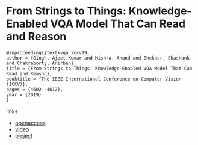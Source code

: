 #  From Strings to Things: Knowledge-Enabled VQA Model That Can Read and Reason

```
@inproceedings{textkvqa_iccv19,
author = {Singh, Ajeet Kumar and Mishra, Anand and Shekhar, Shashank and Chakraborty, Anirban},
title = {From Strings to Things: Knowledge-Enabled VQA Model That Can Read and Reason},
booktitle = {The IEEE International Conference on Computer Vision (ICCV)},
pages = {4602--4612},
year = {2019}
}
```

links
- [openaccess](http://openaccess.thecvf.com/content_ICCV_2019/html/Singh_From_Strings_to_Things_Knowledge-Enabled_VQA_Model_That_Can_Read_ICCV_2019_paper.html)
- [video](https://youtu.be/oFDF1yT0T-4?t=674)
- [project](https://textkvqa.github.io/)

